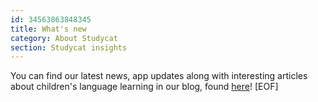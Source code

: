 ```yaml
---
id: 34563863848345
title: What's new
category: About Studycat
section: Studycat insights
---
```

You can find our latest news, app updates along with interesting articles about children's language learning in our blog, found [here](https://studycat.com/blog/)!
[EOF]